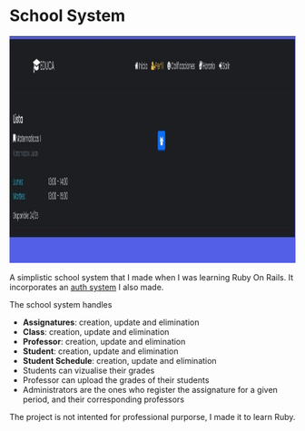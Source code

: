 # School System

<img src="screen_1.jpg" alt="School" width="1000" height="400" />

A simplistic school system that I made when I was learning Ruby On Rails. It incorporates an <a href="https://github.com/WolfVector/ruby_auth" target="_blank">auth system</a> I also made.

The school system handles

- **Assignatures**: creation, update and elimination
- **Class**: creation, update and elimination
- **Professor**: creation, update and elimination
- **Student**: creation, update and elimination
- **Student Schedule**: creation, update and elimination
- Students can vizualise their grades
- Professor can upload the grades of their students
- Administrators are the ones who register the assignature for a given period, and their corresponding professors

The project is not intented for professional purporse, I made it to learn Ruby.

